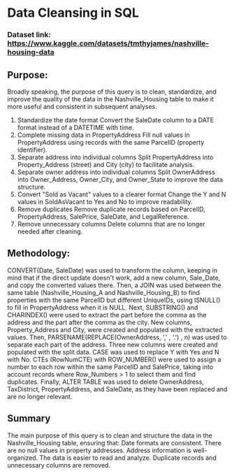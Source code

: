 # Data Cleansing in SQL

### Dataset link: https://www.kaggle.com/datasets/tmthyjames/nashville-housing-data

## Purpose:

Broadly speaking, the purpose of this query is to clean, standardize, and improve the quality of the data in the Nashville_Housing table to make it more useful and consistent in subsequent analyses.
1. Standardize the date format
Convert the SaleDate column to a DATE format instead of a DATETIME with time.
2. Complete missing data in PropertyAddress
Fill null values ​​in PropertyAddress using records with the same ParcelID (property identifier).
3. Separate address into individual columns
Split PropertyAddress into Property_Address (street) and City (city) to facilitate analysis.
4. Separate owner address into individual columns
Split OwnerAddress into Owner_Address, Owner_City, and Owner_State to improve the data structure.
5. Convert "Sold as Vacant" values ​​to a clearer format
Change the Y and N values ​​in SoldAsVacant to Yes and No to improve readability.
6. Remove duplicates
Remove duplicate records based on ParcelID, PropertyAddress, SalePrice, SaleDate, and LegalReference.
7. Remove unnecessary columns
Delete columns that are no longer needed after cleaning.

## Methodology:

CONVERT(Date, SaleDate) was used to transform the column, keeping in mind that if the direct update doesn't work, add a new column, Sale_Date, and copy the converted values ​​there.
Then, a JOIN was used between the same table (Nashville_Housing_A and Nashville_Housing_B) to find properties with the same ParcelID but different UniqueIDs, using ISNULL() to fill in PropertyAddress when it is NULL.
Next, SUBSTRING() and CHARINDEX() were used to extract the part before the comma as the address and the part after the comma as the city. New columns, Property_Address and City, were created and populated with the extracted values.
Then, PARSENAME(REPLACE(OwnerAddress, ',' , '.') , n) was used to separate each part of the address. Three new columns were created and populated with the split data.
CASE was used to replace Y with Yes and N with No. CTEs (RowNumCTE) with ROW_NUMBER() were used to assign a number to each row within the same ParcelID and SalePrice, taking into account records where Row_Numbers > 1 to select them and find duplicates.
Finally, ALTER TABLE was used to delete OwnerAddress, TaxDistrict, PropertyAddress, and SaleDate, as they have been replaced and are no longer relevant.

## Summary
The main purpose of this query is to clean and structure the data in the Nashville_Housing table, ensuring that:
Date formats are consistent.
There are no null values ​​in property addresses.
Address information is well-organized.
The data is easier to read and analyze.
Duplicate records and unnecessary columns are removed.
